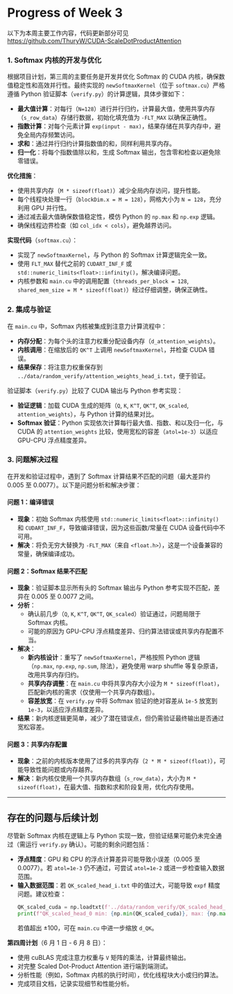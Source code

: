 # Progress of Week 3
以下为本周主要工作内容，代码更新部分可见<https://github.com/ThuryW/CUDA-ScaleDotProductAttention>

### 1. Softmax 内核的开发与优化

根据项目计划，第三周的主要任务是开发并优化 Softmax 的 CUDA 内核，确保数值稳定性和高效并行性。最终实现的 `newSoftmaxKernel`（位于 `softmax.cu`）严格遵循 Python 验证脚本（`verify.py`）的计算逻辑，具体步骤如下：

- **最大值计算**：对每行（`N=128`）进行并行归约，计算最大值，使用共享内存（`s_row_data`）存储行数据，初始化填充值为 `-FLT_MAX` 以确保正确性。
- **指数计算**：对每个元素计算 `exp(input - max)`，结果存储在共享内存中，避免全局内存频繁访问。
- **求和**：通过并行归约计算指数值的和，同样利用共享内存。
- **归一化**：将每个指数值除以和，生成 Softmax 输出，包含零和检查以避免除零错误。

**优化措施**：
- 使用共享内存（`M * sizeof(float)`）减少全局内存访问，提升性能。
- 每个线程块处理一行（`blockDim.x = M = 128`），网格大小为 `N = 128`，充分利用 GPU 并行性。
- 通过减去最大值确保数值稳定性，模仿 Python 的 `np.max` 和 `np.exp` 逻辑。
- 确保线程边界检查（如 `col_idx < cols`），避免越界访问。

**实现代码**（`softmax.cu`）：
- 实现了 `newSoftmaxKernel`，与 Python 的 Softmax 计算逻辑完全一致。
- 使用 `FLT_MAX` 替代之前的 `CUDART_INF_F` 或 `std::numeric_limits<float>::infinity()`，解决编译问题。
- 内核参数和 `main.cu` 中的调用配置（`threads_per_block = 128`, `shared_mem_size = M * sizeof(float)`）经过仔细调整，确保正确性。

### 2. 集成与验证

在 `main.cu` 中，Softmax 内核被集成到注意力计算流程中：
- **内存分配**：为每个头的注意力权重分配设备内存（`d_attention_weights`）。
- **内核调用**：在缩放后的 `QK^T` 上调用 `newSoftmaxKernel`，并检查 CUDA 错误。
- **结果保存**：将注意力权重保存到 `../data/random_verify/attention_weights_head_i.txt`，便于验证。

验证脚本（`verify.py`）比较了 CUDA 输出与 Python 参考实现：
- **验证逻辑**：加载 CUDA 生成的矩阵（`Q`, `K`, `K^T`, `QK^T`, `QK_scaled`, `attention_weights`），与 Python 计算的结果对比。
- **Softmax 验证**：Python 实现依次计算每行最大值、指数、和以及归一化，与 CUDA 的 `attention_weights` 比较，使用宽松的容差（`atol=1e-3`）以适应 GPU-CPU 浮点精度差异。

### 3. 问题解决过程

在开发和验证过程中，遇到了 Softmax 计算结果不匹配的问题（最大差异约 0.005 至 0.0077）。以下是问题分析和解决步骤：

#### 问题 1：编译错误
- **现象**：初始 Softmax 内核使用 `std::numeric_limits<float>::infinity()` 和 `CUDART_INF_F`，导致编译错误，因为这些函数/常量在 CUDA 设备代码中不可用。
- **解决**：将负无穷大替换为 `-FLT_MAX`（来自 `<float.h>`），这是一个设备兼容的常量，确保编译成功。

#### 问题 2：Softmax 结果不匹配
- **现象**：验证脚本显示所有头的 Softmax 输出与 Python 参考实现不匹配，差异在 0.005 至 0.0077 之间。
- **分析**：
  - 确认前几步（`Q`, `K`, `K^T`, `QK^T`, `QK_scaled`）验证通过，问题局限于 Softmax 内核。
  - 可能的原因为 GPU-CPU 浮点精度差异、归约算法错误或共享内存配置不当。
- **解决**：
  - **新内核设计**：重写了 `newSoftmaxKernel`，严格按照 Python 逻辑（`np.max`, `np.exp`, `np.sum`, 除法），避免使用 warp shuffle 等复杂原语，改用共享内存归约。
  - **共享内存调整**：在 `main.cu` 中将共享内存大小设为 `M * sizeof(float)`，匹配新内核的需求（仅使用一个共享内存数组）。
  - **容差放宽**：在 `verify.py` 中将 Softmax 验证的绝对容差从 `1e-5` 放宽到 `1e-3`，以适应浮点精度差异。
- **结果**：新内核逻辑更简单，减少了潜在错误点，但仍需验证最终输出是否通过宽松容差。

#### 问题 3：共享内存配置
- **现象**：之前的内核版本使用了过多的共享内存（`2 * M * sizeof(float)`），可能导致性能问题或内存越界。
- **解决**：新内核仅使用一个共享内存数组（`s_row_data`），大小为 `M * sizeof(float)`，在最大值、指数和求和阶段复用，优化内存使用。

---

## 存在的问题与后续计划

尽管新 Softmax 内核在逻辑上与 Python 实现一致，但验证结果可能仍未完全通过（需运行 `verify.py` 确认）。可能的剩余问题包括：
- **浮点精度**：GPU 和 CPU 的浮点计算差异可能导致小误差（0.005 至 0.0077）。若 `atol=1e-3` 仍不通过，可尝试 `atol=1e-2` 或进一步检查输入数据范围。
- **输入数据范围**：若 `QK_scaled_head_i.txt` 中的值过大，可能导致 `expf` 精度问题。建议检查：
  ```python
  QK_scaled_cuda = np.loadtxt(f'../data/random_verify/QK_scaled_head_0.txt', dtype=np.float32)
  print(f"QK_scaled_head_0 min: {np.min(QK_scaled_cuda)}, max: {np.max(QK_scaled_cuda)}")
  ```
  若值超出 ±100，可在 `main.cu` 中进一步缩放 `d_QK`。

**第四周计划**（6 月 1 日 - 6 月 8 日）：
- 使用 cuBLAS 完成注意力权重与 `V` 矩阵的乘法，计算最终输出。
- 对完整 Scaled Dot-Product Attention 进行端到端测试。
- 分析性能（例如，Softmax 内核的执行时间），优化线程块大小或归约算法。
- 完成项目文档，记录实现细节和性能分析。